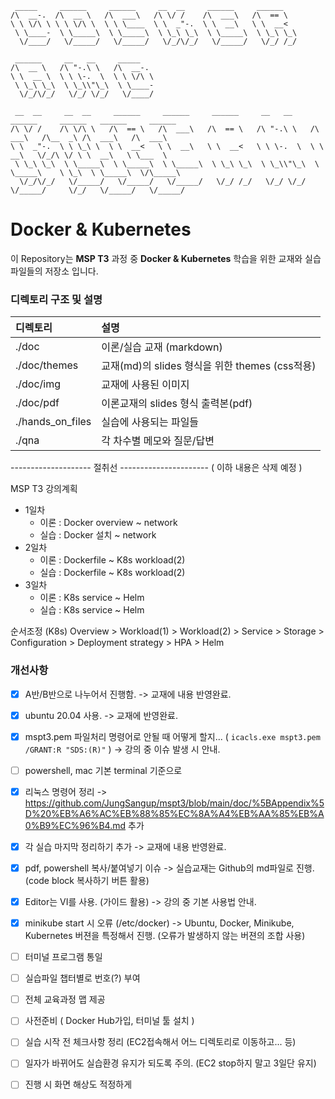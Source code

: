 ```
 _____     ______     ______     __  __     ______     ______                                                
/\  __-.  /\  __ \   /\  ___\   /\ \/ /    /\  ___\   /\  == \                                               
\ \ \/\ \ \ \ \/\ \  \ \ \____  \ \  _"-.  \ \  __\   \ \  __<                                               
 \ \____-  \ \_____\  \ \_____\  \ \_\ \_\  \ \_____\  \ \_\ \_\                                             
  \/____/   \/_____/   \/_____/   \/_/\/_/   \/_____/   \/_/ /_/                                             

 ______     __   __     _____                                                                                
/\  __ \   /\ "-.\ \   /\  __-.                                                                              
\ \  __ \  \ \ \-.  \  \ \ \/\ \                                                                             
 \ \_\ \_\  \ \_\\"\_\  \ \____-                                                                             
  \/_/\/_/   \/_/ \/_/   \/____/                                                                             

 __  __     __  __     ______     ______     ______     __   __     ______     ______   ______     ______    
/\ \/ /    /\ \/\ \   /\  == \   /\  ___\   /\  == \   /\ "-.\ \   /\  ___\   /\__  _\ /\  ___\   /\  ___\   
\ \  _"-.  \ \ \_\ \  \ \  __<   \ \  __\   \ \  __<   \ \ \-.  \  \ \  __\   \/_/\ \/ \ \  __\   \ \___  \  
 \ \_\ \_\  \ \_____\  \ \_____\  \ \_____\  \ \_\ \_\  \ \_\\"\_\  \ \_____\    \ \_\  \ \_____\  \/\_____\ 
  \/_/\/_/   \/_____/   \/_____/   \/_____/   \/_/ /_/   \/_/ \/_/   \/_____/     \/_/   \/_____/   \/_____/ 
```

# Docker & Kubernetes

이 Repository는 **MSP T3** 과정 중 **Docker & Kubernetes** 학습을 위한 교재와 실습파일들의 저장소 입니다.  



### 디렉토리 구조 및 설명

| 디렉토리             | 설명                                   |
|:---------------- |:------------------------------------ |
| ./doc            | 이론/실습 교재 (markdown)                  |
| ./doc/themes     | 교재(md)의 slides 형식을 위한 themes (css적용) |
| ./doc/img        | 교재에 사용된 이미지                          |
| ./doc/pdf        | 이론교재의 slides 형식 출력본(pdf)             |
| ./hands_on_files | 실습에 사용되는 파일들                         |
| ./qna            | 각 차수별 메모와 질문/답변                      |



-------------------- 절취선 ----------------------  ( 이하 내용은 삭제 예정 )

MSP T3 강의계획

- 1일차
  - 이론 : Docker overview ~ network
  - 실습 : Docker 설치 ~ network
- 2일차
  - 이론 : Dockerfile ~ K8s workload(2)
  - 실습 : Dockerfile ~ K8s workload(2)
- 3일차
  - 이론 : K8s service ~ Helm
  - 실습 : K8s service ~ Helm

순서조정 (K8s)
Overview > Workload(1) > Workload(2) > Service > Storage > Configuration > Deployment strategy > HPA > Helm

### 개선사항

- [x] A반/B반으로 나누어서 진행함. -> 교재에 내용 반영완료.

- [x] ubuntu 20.04 사용. -> 교재에 반영완료.

- [x] mspt3.pem 파일처리 명령어로 안될 때 어떻게 할지... ( `icacls.exe mspt3.pem /GRANT:R "SDS:(R)"` )  -> 강의 중 이슈 발생 시 안내.

- [ ] powershell, mac 기본 terminal 기준으로  

- [x] 리눅스 명령어 정리 -> https://github.com/JungSangup/mspt3/blob/main/doc/%5BAppendix%5D%20%EB%A6%AC%EB%88%85%EC%8A%A4%EB%AA%85%EB%A0%B9%EC%96%B4.md 추가

- [x] 각 실습 마지막 정리하기 추가 -> 교재에 내용 반영완료.

- [x] pdf, powershell 복사/붙여넣기 이슈 -> 실습교재는 Github의 md파일로 진행. (code block 복사하기 버튼 활용)  

- [x] Editor는 VI를 사용. (가이드 활용) -> 강의 중 기본 사용법 안내. 

- [x] minikube start 시 오류 (/etc/docker)  -> Ubuntu, Docker, Minikube, Kubernetes 버젼을 특정해서 진행. (오류가 발생하지 않는 버젼의 조합 사용)

- [ ] 터미널 프로그램 통일  

- [ ] 실습파일 챕터별로 번호(?) 부여  

- [ ] 전체 교육과정 맵 제공  

- [ ] 사전준비 ( Docker Hub가입, 터미널 툴 설치 )  

- [ ] 실습 시작 전 체크사항 정리 (EC2접속해서 어느 디렉토리로 이동하고... 등)  

- [ ] 일자가 바뀌어도 실습환경 유지가 되도록 주의. (EC2 stop하지 말고 3일단 유지)  

- [ ] 진행 시 화면 해상도 적정하게 
